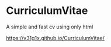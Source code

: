 # CurriculumVitae
A simple and fast cv using only html



https://v31g1x.github.io/CurriculumVitae/
